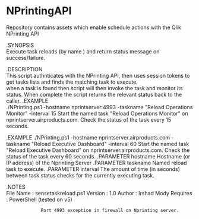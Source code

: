 # NPrintingAPI
Repository contains assets which enable schedule actions with the Qlik NPrinting API

.SYNOPSIS  
    Execute task reloads (by name ) and return status message on success/failure.
     
.DESCRIPTION  
    This script authnticates with the NPrinting API, then uses session tokens to get tasks lists and finds the matching task to execute.  
    when a task is found then script will then invoke the task and monitor its status.  When complete the script returns the relevant status back
    to the caller.
.EXAMPLE    
    ./NPrinting.ps1 -hostname nprintserver:4993 -taskname "Reload Operations Monitor" -interval 15
    Start the named task "Reload Operations Monitor" on nprintserver.airproducts.com. 
    Check the status of the task every 15 seconds.
    
.EXAMPLE
    ./NPrinting.ps1 -hostname nprintserver.airproducts.com -taskname "Reload Executive Dashboard" -interval 60
    Start the named task "Reload Executive Dashboard" on nprintserver.airproducts.com. Check the status of the task every 60 seconds.
.PARAMETER hostname
            Hostname (or IP address) of the Nprinting Server 
.PARAMETER taskname
            Named reload task to execute.
.PARAMETER interval
            The amount of time (in seconds) between task status checks for the currently executing task.
                  
.NOTES  
    File Name  : sensetaskreload.ps1
    Version    : 1.0 
    Author     : Irshad Mody 
    Requires   : PowerShell (tested on v5)
                 
                 Port 4993 exception in firewall on Nprinting server.
